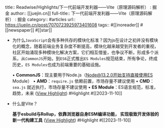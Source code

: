 title:: Readwise/Highlights/下一代前端开发利器——Vite（原理源码解析） : 掘金
author:: [[juejin.cn]]
full-title:: 下一代前端开发利器——Vite（原理源码解析） : 掘金
category:: #articles
url:: https://juejin.cn/post/7070723925973401608
tags:: #[[inoreader]] #[[newspaper]] #[[star]]

- 为什么`JavaScript`会有多种共存的模块化标准？因为js在设计之初并没有模块化的概念，随着前端业务复杂度不断提高，模块化越来越受到开发者的重视，社区开始涌现多种模块化解决方案，它们相互借鉴，也争议不断，形成多个派系，从`CommonJS`开始，到`ES6`正式推出`ES Modules`规范结束，所有争论，终成历史，`ES Modules`也成为前端重要的基础设施。
  
  •   **CommonJS**：现主要用于Node.js（Node@13.2.0开始支持直接使用ES Module）
  •   **AMD**：`require.js` 依赖前置，市场存量不建议使用
  •   **CMD**：`sea.js` 就近执行，市场存量不建议使用
  •   **ES Module**：ES语言规范，标准，趋势，未来 ([View Highlight](https://read.readwise.io/read/01hetkqm3103gzk25vmbjcnmnh)) #Highlight #[[2023-11-10]]
- 什么是Vite？
  
  **基于esbuild与Rollup，依靠浏览器自身ESM编译功能， 实现极致开发体验的新一代构建工具** ([View Highlight](https://read.readwise.io/read/01hetkr2gdeyw38fztyt3dm2sn)) #Highlight #[[2023-11-10]]